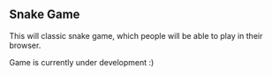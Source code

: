 ## Snake Game

This will classic snake game, which people will be able to play in their browser.

Game is currently under development :)
